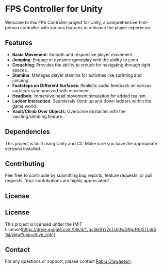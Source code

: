# FPS Controller for Unity

Welcome to this FPS Controller project for Unity, a comprehensive first-person controller with various features to enhance the player experience.

## Features

- **Basic Movement**: Smooth and responsive player movement.
- **Jumping**: Engage in dynamic gameplay with the ability to jump.
- **Crouching**: Provides the ability to crouch for navigating through tight spaces.
- **Stamina**: Manages player stamina for activities like sprinting and jumping.
- **Footsteps on Different Surfaces**: Realistic audio feedback on various surfaces synchronized with movement.
- **Headbob**: Immersive head movement simulation for added realism.
- **Ladder Interaction**: Seamlessly climb up and down ladders within the game world.
- **Vault/Climb Over Objects**: Overcome obstacles with the vaulting/climbing feature.

## Dependencies

This project is built using Unity and C#. Make sure you have the appropriate versions installed.

## Contributing

Feel free to contribute by submitting bug reports, feature requests, or pull requests. Your contributions are highly appreciated!

## License

## License

This project is licensed under the [MIT License(https://drive.google.com/file/d/1_gs3kI6Yr2nTsh0wDNgrRhXITL6r51si/view?usp=drive_link)].

## Contact

For any questions or support, please contact [Rabiu Oluwaseun](mailto:rabiuoluwaseundev@gmail.com).
